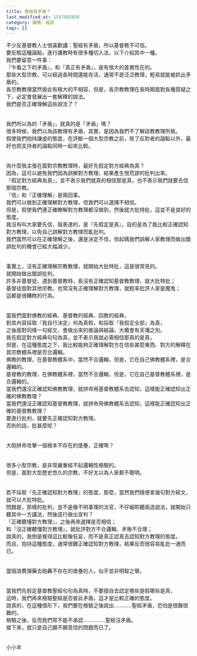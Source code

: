 ```yaml
---
title: 聖經有矛盾？
last_modified_at: 1547992856
category: 護教、福音
tags: []
---
```


<p>不少反基督教人士很喜歡講：聖經有矛盾，所以基督教不可信。<br/>要反駁這種論點，進行護教時有很多種切入法，以下介紹其中一種。<br/><!--more-->我們要留意一件事：<br/>『乍看之下的矛盾』，和『真正有矛盾』，是有很大的差異性在的。<br/>那些大型宗教，可以經過長時間還能存活，通常不是泛泛教理，輕易就能被抓出矛盾的。<br/>各宗教教理當然彼此有極大的不相容，但是，各宗教教理在長時期面對各種質疑之下，必定會發展出一套解釋的說法。<br/>我們是否正確理解這些說法了？<br/><br/><br/>我們所以為的「矛盾」，就真的是「矛盾」嗎？<br/>很多時候，我們以為該教理有矛盾，其實，是因為我們不了解該教教理所致。<br/>假使我們抱持謙虛的態度，在評斷一個大型宗教之前，除了反對者的論點以外，最好也把支持者的論點同時一起來比較。<br/><br/><br/>為什麼我主張在面對宗教教理時，最好先假定對方經典為真？<br/>因為，這可以避免我們因為誤解對方教理，結果產生很荒謬的批判出來。<br/>『假定對方經典為真』，並不表示我們就真的相信那是真，也不表示我們就要去信那個宗教。<br/>『信』和『正確理解』是兩回事。<br/>我們可以做到正確理解對方教理，但我們可以選擇不相信。<br/>但是，假使我們連正確瞭解對方教理都沒做到，然後就大批特批，這並不是良好的態度。<br/>我沒有叫大家要先信，我表達的，是『先假定是真』，目的是為了能比較正確認知對方教理，以免自己誤解對方教理而亂批判。<br/>我們當然可以在正確理解之後，還是決定不信，但起碼我們誤解人家教理而做出錯誤批判的機會已經大幅減少。<br/><br/><br/>事實上，沒有正確理解宗教教理，就開始大批特批，這是很常見的。<br/>就開始做出錯誤批判。<br/>許多非基督徒，遇到基督教時，長沒有正確認知基督教教理，就大批特批；<br/>基督徒面對其他宗教，也常沒有正確理解對方教理，就輕率批評人家是魔鬼；<br/>這都是很糟糕的行為。<br/><br/><br/>當我們面對佛教的經典、基督教的經典、回教的經典，<br/>對其內容採取『我自行決定』何為真假，和採取『我假定全部』為真，<br/>之後面對同樣一句經文，會做出來的推論與結論，大概會有天壤之別。<br/>我先假定對方經典句句為真，並不表示我就必需相信那真的是真，<br/>但是，在這種態度之下，我比較能夠正確理解對方在信些甚麼東西、對方的解釋在其宗教體系裡是否合邏輯。<br/>佛教的教理，在基督教體系中，當然不合邏輯，但是，它在自己佛教體系裡，是合邏輯的。<br/>基督教的教理，在佛教體系裡，當然不合邏輯，但是，它在自己基督教體系裡，是合邏輯的。<br/>當我們還沒正確認知佛教教理，就拼命用基督教體系去認知，這樣能正確認知出正確的佛教教理？<br/>當我們還沒正確認知基督教教理，就拼命用佛教體系去認知，這樣能正確認知出正確的基督教教理？<br/>要進行批判，就要先正確認知對方教理。<br/>否則的話，批甚麼呢？<br/><br/><br/>大砲拼命攻擊一個根本不存在的堡壘，正確嗎？<br/><br/><br/>很多小型宗教，是非常嚴重經不起邏輯性檢驗的。<br/>但是，面對大型歷史悠久的宗教，不好太以為人家都不聰明。<br/><br/><br/>若不採取『先正確認知對方教理』的態度，那麼，當然我們隨便拿幾句對方經文，就可以大批特批。<br/>問題是，那樣的批判，豈不是像不明事理的法官，不仔細聆聽兩造說法，就開始只聽其中一方講法，然後逕行做出宣判？<br/>『正確聽懂對方教理』，之後再來選擇是否相信；<br/>和『沒正確聽懂對方教理』，就批評對方不合邏輯、矛盾不合理；<br/>說真的，我倒是覺得這比較像狂妄，而不是真正認真去認知對方教理的態度。<br/>而且，抱持這種態度，通常很難正確認知對方教理，結果反而很容易亂批一通而已。<br/><br/><br/>當個浪費彈藥去砲轟不存在的堡壘的人，似乎並非明智之舉。<br/><br/><br/>當我們先假定基督教聖經句句為真時，不要擅自去認定哪些是假哪些是真，<br/>這時，我們再來檢驗聖經是否彼此矛盾，這才是比較正確的態度。<br/>說真的，在這種情形下，我們要在檢驗之後說出…………聖經矛盾，恐怕是很難很難的。<br/>檢驗之後，反而我們常不能不承認……………聖經沒矛盾。<br/>接下來，就只是自己願不願意信的問題而已了。<br/><br/><br/>小小羊<br/>
</p>